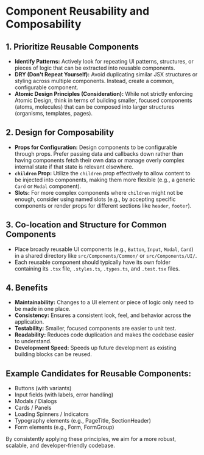 # Component Reusability and Composability

## 1. Prioritize Reusable Components
*   **Identify Patterns:** Actively look for repeating UI patterns, structures, or pieces of logic that can be extracted into reusable components.
*   **DRY (Don't Repeat Yourself):** Avoid duplicating similar JSX structures or styling across multiple components. Instead, create a common, configurable component.
*   **Atomic Design Principles (Consideration):** While not strictly enforcing Atomic Design, think in terms of building smaller, focused components (atoms, molecules) that can be composed into larger structures (organisms, templates, pages).

## 2. Design for Composability
*   **Props for Configuration:** Design components to be configurable through props. Prefer passing data and callbacks down rather than having components fetch their own data or manage overly complex internal state if that state is relevant elsewhere.
*   **`children` Prop:** Utilize the `children` prop effectively to allow content to be injected into components, making them more flexible (e.g., a generic `Card` or `Modal` component).
*   **Slots:** For more complex components where `children` might not be enough, consider using named slots (e.g., by accepting specific components or render props for different sections like `header`, `footer`).

## 3. Co-location and Structure for Common Components
*   Place broadly reusable UI components (e.g., `Button`, `Input`, `Modal`, `Card`) in a shared directory like `src/Components/Common/` or `src/Components/UI/`.
*   Each reusable component should typically have its own folder containing its `.tsx` file, `.styles.ts`, `.types.ts`, and `.test.tsx` files.

## 4. Benefits
*   **Maintainability:** Changes to a UI element or piece of logic only need to be made in one place.
*   **Consistency:** Ensures a consistent look, feel, and behavior across the application.
*   **Testability:** Smaller, focused components are easier to unit test.
*   **Readability:** Reduces code duplication and makes the codebase easier to understand.
*   **Development Speed:** Speeds up future development as existing building blocks can be reused.

## Example Candidates for Reusable Components:
*   Buttons (with variants)
*   Input fields (with labels, error handling)
*   Modals / Dialogs
*   Cards / Panels
*   Loading Spinners / Indicators
*   Typography elements (e.g., PageTitle, SectionHeader)
*   Form elements (e.g., Form, FormGroup)

By consistently applying these principles, we aim for a more robust, scalable, and developer-friendly codebase.
